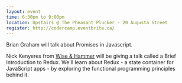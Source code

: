 ```yaml
---
layout: event
time: 6:30pm to 9:00pm
location: Upstairs @ The Pheasant Plucker - 20 Augusta Street
register: http://codercamp.eventbrite.ca/
---
```


Brian Graham will talk about Promises in Javascript.

Nick Kenyeres from [Wise & Hammer](http://wiseandhammer.com) will be giving a talk called a Brief Introduction to Redux. We'll learn about Redux - a state container for JavaScript apps - by exploring the functional programming principles behind it.


